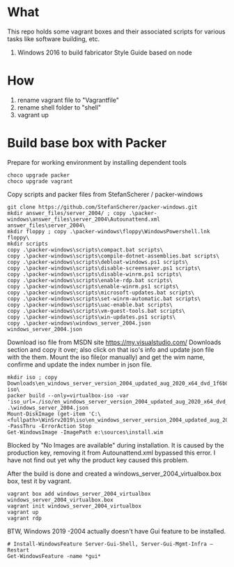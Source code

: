 # What
This repo holds some vagrant boxes and their associated scripts for various tasks like software building, etc. 

1.  Windows 2016 to build fabricator Style Guide based on node

# How

1.  rename vagrant file to "Vagrantfile"
2.  rename shell folder to "shell"
3.  vagrant up

# Build base box with Packer
Prepare for working environment by installing dependent tools
```
choco upgrade packer
choco upgrade vagrant
```
Copy scripts and packer files from  StefanScherer / packer-windows
```
git clone https://github.com/StefanScherer/packer-windows.git
mkdir answer_files/server_2004/ ; copy .\packer-windows\answer_files\server_2004\Autounattend.xml answer_files\server_2004\
mkdir floppy ; copy .\packer-windows\floppy\WindowsPowershell.lnk floppy\
mkdir scripts 
copy .\packer-windows\scripts\compact.bat scripts\
copy .\packer-windows\scripts\compile-dotnet-assemblies.bat scripts\
copy .\packer-windows\scripts\debloat-windows.ps1 scripts\
copy .\packer-windows\scripts\disable-screensaver.ps1 scripts\
copy .\packer-windows\scripts\disable-winrm.ps1 scripts\
copy .\packer-windows\scripts\enable-rdp.bat scripts\
copy .\packer-windows\scripts\enable-winrm.ps1 scripts\
copy .\packer-windows\scripts\microsoft-updates.bat scripts\
copy .\packer-windows\scripts\set-winrm-automatic.bat scripts\
copy .\packer-windows\scripts\uac-enable.bat scripts\
copy .\packer-windows\scripts\vm-guest-tools.bat scripts\
copy .\packer-windows\scripts\win-updates.ps1 scripts\
copy .\packer-windows\windows_server_2004.json windows_server_2004.json
```
Download iso file from MSDN site https://my.visualstudio.com/ Downloads section and copy it over; also click on that iso's info and update json file with the them. Mount the iso file(or manually) and get the wim name, confirme and update the index number in json file.
```
mkdir iso ; copy Downloads\en_windows_server_version_2004_updated_aug_2020_x64_dvd_1f6b0779.iso iso\
packer build --only=virtualbox-iso -var 'iso_url=./iso/en_windows_server_version_2004_updated_aug_2020_x64_dvd_1f6b0779.iso' .\windows_server_2004.json
Mount-DiskImage (get-item 'C:\<fullpath>\WinSrv2019\iso\en_windows_server_version_2004_updated_aug_2020_x64_dvd_1f6b0779.iso').VersionInfo.FileName -PassThru -ErrorAction Stop
Get-WindowsImage -ImagePath e:\sources\install.wim
```
Blocked by "No Images are available" during installation. It is caused by the production key, removing it from Autounattend.xml bypassed this error. I have not find out yet why the product key caused this problem.

After the build is done and created a windows_server_2004_virtualbox.box box, test it by vagrant.
```
vagrant box add windows_server_2004_virtualbox windows_server_2004_virtualbox.box
vagrant init windows_server_2004_virtualbox
vagrant up
vagrant rdp
```
BTW, Windows 2019 -2004 actually doesn't have Gui feature to be installed.
```
# Install-WindowsFeature Server-Gui-Shell, Server-Gui-Mgmt-Infra –Restart
Get-WindowsFeature -name *gui*
```